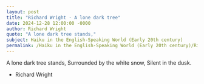 ```yaml
---
layout: post
title: "Richard Wright - A lone dark tree"
date: 2024-12-28 12:00:00 -0000
author: Richard Wright
quote: "A lone dark tree stands,"
subject: Haiku in the English-Speaking World (Early 20th century)
permalink: /Haiku in the English-Speaking World (Early 20th century)/Richard Wright/Richard Wright - A lone dark tree
---
```


A lone dark tree stands,
Surrounded by the white snow,
Silent in the dusk.

- Richard Wright
